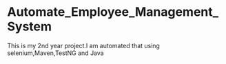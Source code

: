 # Automate_Employee_Management_System
This is my 2nd year project.I am automated that using selenium,Maven,TestNG and Java
